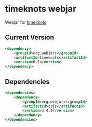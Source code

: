 # timeknots webjar

Webjar for [timeknots][1]

## Current Version

```xml
<dependency>
    <groupId>org.webjars</groupId>
    <artifactId>timeknots</artifactId>
    <version>0.1</version>
</dependency>
```

## Dependencies

```xml
<dependencies>
    <dependency>
        <groupId>org.webjars</groupId>
        <artifactId>d3js</artifactId>
        <version>3.4.1</version>
    </dependency>
</dependencies>
```

[1]: https://github.com/alangrafu/timeknots
